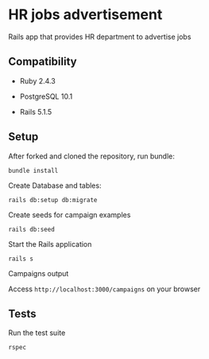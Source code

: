 HR jobs advertisement
========

Rails app that provides HR department to advertise jobs


Compatibility
-------------

* Ruby 2.4.3

* PostgreSQL 10.1

* Rails 5.1.5

Setup
------------

After forked and cloned the repository, run bundle:

`bundle install`

Create Database and tables:

`rails db:setup db:migrate`

Create seeds for campaign examples

`rails db:seed`

Start the Rails application

`rails s`

Campaigns output

Access `http://localhost:3000/campaigns` on your browser

Tests
------------

Run the test suite

`rspec`
